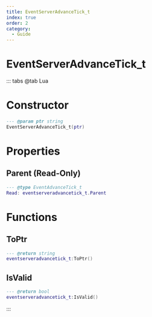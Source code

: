 ```yaml
---
title: EventServerAdvanceTick_t
index: true
order: 2
category:
  - Guide
---
```


# EventServerAdvanceTick_t

::: tabs
@tab Lua
# Constructor
```lua
--- @param ptr string
EventServerAdvanceTick_t(ptr)
```
# Properties
## Parent (Read-Only)
```lua
--- @type EventAdvanceTick_t
Read: eventserveradvancetick_t.Parent
```
# Functions
## ToPtr
```lua
--- @return string
eventserveradvancetick_t:ToPtr()
```
## IsValid
```lua
--- @return bool
eventserveradvancetick_t:IsValid()
```

:::